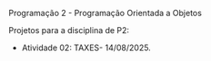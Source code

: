 Programação 2 - Programação Orientada a Objetos


Projetos para a disciplina de P2:

- Atividade 02: TAXES- 14/08/2025.
